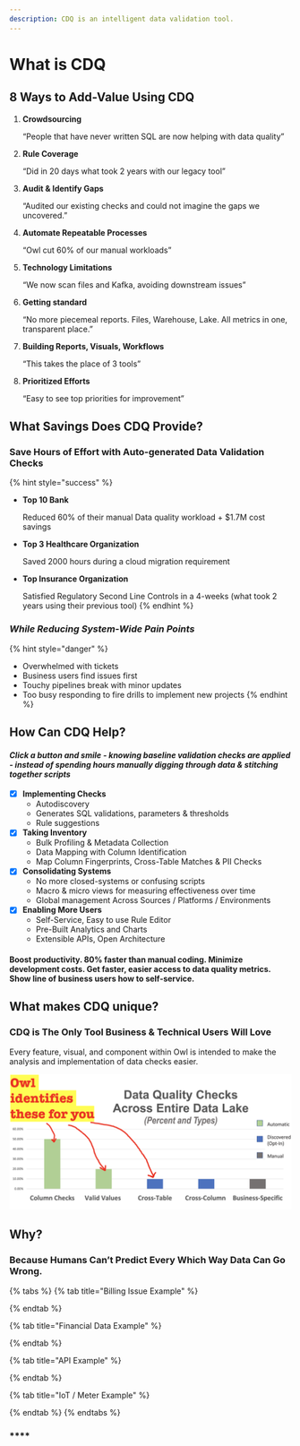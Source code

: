 ```yaml
---
description: CDQ is an intelligent data validation tool.
---
```


# What is CDQ

## 8 Ways to Add-Value Using CDQ

1.  **Crowdsourcing**

    “People that have never written SQL are now helping with data quality”
2.  **Rule Coverage**

    “Did in 20 days what took 2 years with our legacy tool”
3.  **Audit & Identify Gaps**

    “Audited our existing checks and could not imagine the gaps we uncovered.”
4.  **Automate Repeatable Processes**

    “Owl cut 60% of our manual workloads”
5.  **Technology Limitations**

    “We now scan files and Kafka, avoiding downstream issues”
6.  **Getting standard**

    “No more piecemeal reports. Files, Warehouse, Lake. All metrics in one, transparent place.”
7.  **Building Reports, Visuals, Workflows**

    “This takes the place of 3 tools”
8.  **Prioritized Efforts**

    “Easy to see top priorities for improvement”

## What Savings Does CDQ Provide?

### **Save Hours of Effort with Auto-generated Data Validation Checks**

{% hint style="success" %}
*   **Top 10 Bank**

    Reduced 60% of their manual Data quality workload + $1.7M cost savings
*   **Top 3 Healthcare Organization**

    Saved 2000 hours during a cloud migration requirement
*   **Top Insurance Organization**

    Satisfied Regulatory Second Line Controls in a 4-weeks (what took 2 years using their previous tool)
{% endhint %}

### _**While Reducing System-Wide Pain Points**_

{% hint style="danger" %}
* Overwhelmed with tickets
* Business users find issues first
* Touchy pipelines break with minor updates
* Too busy responding to fire drills to implement new projects
{% endhint %}

## How Can CDQ Help?

#### _Click a button and smile - knowing baseline validation checks are applied - instead of spending hours manually digging through data & stitching together scripts_

* [x] **Implementing Checks**
  * Autodiscovery
  * Generates SQL validations, parameters & thresholds
  * Rule suggestions
* [x] **Taking Inventory**
  * Bulk Profiling & Metadata Collection
  * Data Mapping with Column Identification
  * Map Column Fingerprints, Cross-Table Matches & PII Checks
* [x] **Consolidating Systems**
  * No more closed-systems or confusing scripts
  * Macro & micro views for measuring effectiveness over time
  * Global management Across Sources / Platforms / Environments
* [x] **Enabling More Users**
  * Self-Service, Easy to use Rule Editor
  * Pre-Built Analytics and Charts
  * Extensible APIs, Open Architecture

#### **Boost productivity. 80% faster than manual coding. Minimize development costs. Get faster, easier access to data quality metrics. Show line of business users how to self-service.**

## What **makes CDQ unique**?

### **CDQ is The Only Tool Business & Technical Users Will Love**

Every feature, visual, and component within Owl is intended to make the analysis and implementation of data checks easier.

![](<../../../../../.gitbook/assets/Screenshot 2020-07-19 at 7.31.37 PM.png>)

## Why?

### Because Humans Can’t Predict Every Which Way Data Can Go Wrong.

{% tabs %}
{% tab title="Billing Issue Example" %}

{% endtab %}

{% tab title="Financial Data Example" %}

{% endtab %}

{% tab title="API Example" %}

{% endtab %}

{% tab title="IoT / Meter Example" %}

{% endtab %}
{% endtabs %}

### \*\*\*\*
